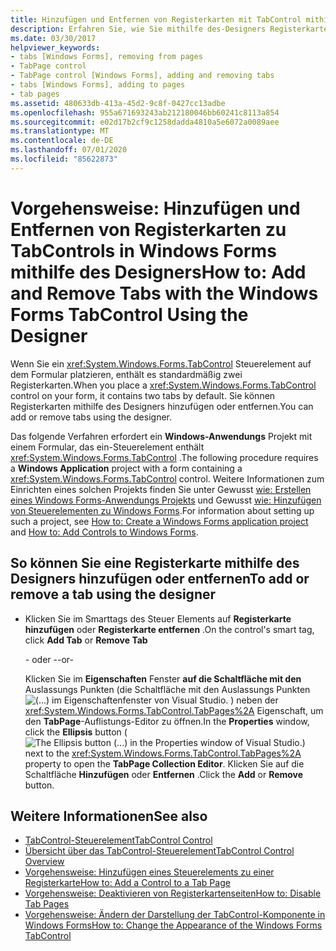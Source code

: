 ```yaml
---
title: Hinzufügen und Entfernen von Registerkarten mit TabControl mithilfe des Designers
description: Erfahren Sie, wie Sie mithilfe des-Designers Registerkarten mit dem Windows Forms TabControl-Steuerelement hinzufügen und entfernen.
ms.date: 03/30/2017
helpviewer_keywords:
- tabs [Windows Forms], removing from pages
- TabPage control
- TabPage control [Windows Forms], adding and removing tabs
- tabs [Windows Forms], adding to pages
- tab pages
ms.assetid: 480633db-413a-45d2-9c8f-0427cc13adbe
ms.openlocfilehash: 955a671693243ab212180046bb60241c8113a854
ms.sourcegitcommit: e02d17b2cf9c1258dadda4810a5e6072a0089aee
ms.translationtype: MT
ms.contentlocale: de-DE
ms.lasthandoff: 07/01/2020
ms.locfileid: "85622873"
---
```

# <a name="how-to-add-and-remove-tabs-with-the-windows-forms-tabcontrol-using-the-designer"></a><span data-ttu-id="094e1-103">Vorgehensweise: Hinzufügen und Entfernen von Registerkarten zu TabControls in Windows Forms mithilfe des Designers</span><span class="sxs-lookup"><span data-stu-id="094e1-103">How to: Add and Remove Tabs with the Windows Forms TabControl Using the Designer</span></span>
<span data-ttu-id="094e1-104">Wenn Sie ein <xref:System.Windows.Forms.TabControl> Steuerelement auf dem Formular platzieren, enthält es standardmäßig zwei Registerkarten.</span><span class="sxs-lookup"><span data-stu-id="094e1-104">When you place a <xref:System.Windows.Forms.TabControl> control on your form, it contains two tabs by default.</span></span> <span data-ttu-id="094e1-105">Sie können Registerkarten mithilfe des Designers hinzufügen oder entfernen.</span><span class="sxs-lookup"><span data-stu-id="094e1-105">You can add or remove tabs using the designer.</span></span>

 <span data-ttu-id="094e1-106">Das folgende Verfahren erfordert ein **Windows-Anwendungs** Projekt mit einem Formular, das ein-Steuerelement enthält <xref:System.Windows.Forms.TabControl> .</span><span class="sxs-lookup"><span data-stu-id="094e1-106">The following procedure requires a **Windows Application** project with a form containing a <xref:System.Windows.Forms.TabControl> control.</span></span> <span data-ttu-id="094e1-107">Weitere Informationen zum Einrichten eines solchen Projekts finden Sie unter Gewusst [wie: Erstellen eines Windows Forms-Anwendungs Projekts](/visualstudio/ide/step-1-create-a-windows-forms-application-project) und Gewusst [wie: Hinzufügen von Steuerelementen zu Windows Forms](how-to-add-controls-to-windows-forms.md).</span><span class="sxs-lookup"><span data-stu-id="094e1-107">For information about setting up such a project, see [How to: Create a Windows Forms application project](/visualstudio/ide/step-1-create-a-windows-forms-application-project) and [How to: Add Controls to Windows Forms](how-to-add-controls-to-windows-forms.md).</span></span>

## <a name="to-add-or-remove-a-tab-using-the-designer"></a><span data-ttu-id="094e1-108">So können Sie eine Registerkarte mithilfe des Designers hinzufügen oder entfernen</span><span class="sxs-lookup"><span data-stu-id="094e1-108">To add or remove a tab using the designer</span></span>

- <span data-ttu-id="094e1-109">Klicken Sie im Smarttags des Steuer Elements auf **Registerkarte hinzufügen** oder **Registerkarte entfernen** .</span><span class="sxs-lookup"><span data-stu-id="094e1-109">On the control's smart tag, click **Add Tab** or **Remove Tab**</span></span>

     <span data-ttu-id="094e1-110">- oder -</span><span class="sxs-lookup"><span data-stu-id="094e1-110">-or-</span></span>

     <span data-ttu-id="094e1-111">Klicken Sie im **Eigenschaften** Fenster **auf die Schaltfläche mit den** Auslassungs Punkten (die Schaltfläche mit den Auslassungs Punkten ![ (...) im Eigenschaftenfenster von Visual Studio. ](./media/visual-studio-ellipsis-button.png) ) neben der <xref:System.Windows.Forms.TabControl.TabPages%2A> Eigenschaft, um den **TabPage**-Auflistungs-Editor zu öffnen.</span><span class="sxs-lookup"><span data-stu-id="094e1-111">In the **Properties** window, click the **Ellipsis** button (![The Ellipsis button (...) in the Properties window of Visual Studio.](./media/visual-studio-ellipsis-button.png)) next to the <xref:System.Windows.Forms.TabControl.TabPages%2A> property to open the **TabPage Collection Editor**.</span></span> <span data-ttu-id="094e1-112">Klicken Sie auf die Schaltfläche **Hinzufügen** oder **Entfernen** .</span><span class="sxs-lookup"><span data-stu-id="094e1-112">Click the **Add** or **Remove** button.</span></span>

## <a name="see-also"></a><span data-ttu-id="094e1-113">Weitere Informationen</span><span class="sxs-lookup"><span data-stu-id="094e1-113">See also</span></span>

- [<span data-ttu-id="094e1-114">TabControl-Steuerelement</span><span class="sxs-lookup"><span data-stu-id="094e1-114">TabControl Control</span></span>](tabcontrol-control-windows-forms.md)
- [<span data-ttu-id="094e1-115">Übersicht über das TabControl-Steuerelement</span><span class="sxs-lookup"><span data-stu-id="094e1-115">TabControl Control Overview</span></span>](tabcontrol-control-overview-windows-forms.md)
- [<span data-ttu-id="094e1-116">Vorgehensweise: Hinzufügen eines Steuerelements zu einer Registerkarte</span><span class="sxs-lookup"><span data-stu-id="094e1-116">How to: Add a Control to a Tab Page</span></span>](how-to-add-a-control-to-a-tab-page.md)
- [<span data-ttu-id="094e1-117">Vorgehensweise: Deaktivieren von Registerkartenseiten</span><span class="sxs-lookup"><span data-stu-id="094e1-117">How to: Disable Tab Pages</span></span>](how-to-disable-tab-pages.md)
- [<span data-ttu-id="094e1-118">Vorgehensweise: Ändern der Darstellung der TabControl-Komponente in Windows Forms</span><span class="sxs-lookup"><span data-stu-id="094e1-118">How to: Change the Appearance of the Windows Forms TabControl</span></span>](how-to-change-the-appearance-of-the-windows-forms-tabcontrol.md)
